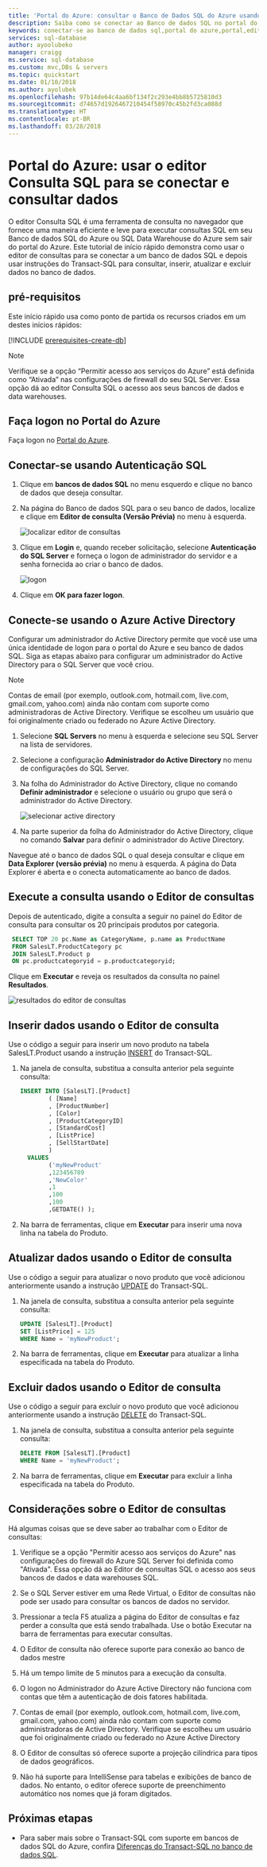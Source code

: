 ```yaml
---
title: 'Portal do Azure: consultar o Banco de Dados SQL do Azure usando o Editor de consultas | Microsoft Docs'
description: Saiba como se conectar ao Banco de dados SQL no portal do Azure usando o Editor de consultas SQL. Em seguida, execute instruções T-SQL (Transact-SQL) para consultar e editar dados.
keywords: conectar-se ao banco de dados sql,portal do azure,portal,editor de consultas
services: sql-database
author: ayoolubeko
manager: craigg
ms.service: sql-database
ms.custom: mvc,DBs & servers
ms.topic: quickstart
ms.date: 01/10/2018
ms.author: ayolubek
ms.openlocfilehash: 97b14de64c4aa6bf134f2c293e4bb8b5725810d3
ms.sourcegitcommit: d74657d1926467210454f58970c45b2fd3ca088d
ms.translationtype: HT
ms.contentlocale: pt-BR
ms.lasthandoff: 03/28/2018
---
```

# <a name="azure-portal-use-the-sql-query-editor-to-connect-and-query-data"></a>Portal do Azure: usar o editor Consulta SQL para se conectar e consultar dados

O editor Consulta SQL é uma ferramenta de consulta no navegador que fornece uma maneira eficiente e leve para executar consultas SQL em seu Banco de dados SQL do Azure ou SQL Data Warehouse do Azure sem sair do portal do Azure. Este tutorial de início rápido demonstra como usar o editor de consultas para se conectar a um banco de dados SQL e depois usar instruções do Transact-SQL para consultar, inserir, atualizar e excluir dados no banco de dados.

## <a name="prerequisites"></a>pré-requisitos

Este início rápido usa como ponto de partida os recursos criados em um destes inícios rápidos:

[!INCLUDE [prerequisites-create-db](../../includes/sql-database-connect-query-prerequisites-create-db-includes.md)]

> [!NOTE]
> Verifique se a opção “Permitir acesso aos serviços do Azure” está definida como “Ativada” nas configurações de firewall do seu SQL Server. Essa opção dá ao editor Consulta SQL o acesso aos seus bancos de dados e data warehouses.

## <a name="log-in-to-the-azure-portal"></a>Faça logon no Portal do Azure

Faça logon no [Portal do Azure](https://portal.azure.com/).


## <a name="connect-using-sql-authentication"></a>Conectar-se usando Autenticação SQL

1. Clique em **bancos de dados SQL** no menu esquerdo e clique no banco de dados que deseja consultar.

2. Na página do Banco de dados SQL para o seu banco de dados, localize e clique em **Editor de consulta (Versão Prévia)** no menu à esquerda.

    ![localizar editor de consultas](./media/sql-database-connect-query-portal/find-query-editor.PNG)

3. Clique em **Login** e, quando receber solicitação, selecione **Autenticação do SQL Server** e forneça o logon de administrador do servidor e a senha fornecida ao criar o banco de dados.

    ![logon](./media/sql-database-connect-query-portal/login-menu.png)

4. Clique em **OK para fazer logon**.


## <a name="connect-using-azure-ad"></a>Conecte-se usando o Azure Active Directory

Configurar um administrador do Active Directory permite que você use uma única identidade de logon para o portal do Azure e seu banco de dados SQL. Siga as etapas abaixo para configurar um administrador do Active Directory para o SQL Server que você criou.

> [!NOTE]
> Contas de email (por exemplo, outlook.com, hotmail.com, live.com, gmail.com, yahoo.com) ainda não contam com suporte como administradoras de Active Directory. Verifique se escolheu um usuário que foi originalmente criado ou federado no Azure Active Directory.

1. Selecione **SQL Servers** no menu à esquerda e selecione seu SQL Server na lista de servidores.

2. Selecione a configuração **Administrador do Active Directory** no menu de configurações do SQL Server.

3. Na folha do Administrador do Active Directory, clique no comando **Definir administrador** e selecione o usuário ou grupo que será o administrador do Active Directory.

    ![selecionar active directory](./media/sql-database-connect-query-portal/select-active-directory.png)

4. Na parte superior da folha do Administrador do Active Directory, clique no comando **Salvar** para definir o administrador do Active Directory.

Navegue até o banco de dados SQL o qual deseja consultar e clique em **Data Explorer (versão prévia)** no menu à esquerda. A página do Data Explorer é aberta e o conecta automaticamente ao banco de dados.


## <a name="run-query-using-query-editor"></a>Execute a consulta usando o Editor de consultas

Depois de autenticado, digite a consulta a seguir no painel do Editor de consulta para consultar os 20 principais produtos por categoria.

```sql
 SELECT TOP 20 pc.Name as CategoryName, p.name as ProductName
 FROM SalesLT.ProductCategory pc
 JOIN SalesLT.Product p
 ON pc.productcategoryid = p.productcategoryid;
```

Clique em **Executar** e reveja os resultados da consulta no painel **Resultados**.

![resultados do editor de consultas](./media/sql-database-connect-query-portal/query-editor-results.png)

## <a name="insert-data-using-query-editor"></a>Inserir dados usando o Editor de consulta

Use o código a seguir para inserir um novo produto na tabela SalesLT.Product usando a instrução [INSERT](https://msdn.microsoft.com/library/ms174335.aspx) do Transact-SQL.

1. Na janela de consulta, substitua a consulta anterior pela seguinte consulta:

   ```sql
   INSERT INTO [SalesLT].[Product]
           ( [Name]
           , [ProductNumber]
           , [Color]
           , [ProductCategoryID]
           , [StandardCost]
           , [ListPrice]
           , [SellStartDate]
           )
     VALUES
           ('myNewProduct'
           ,123456789
           ,'NewColor'
           ,1
           ,100
           ,100
           ,GETDATE() );
   ```

2. Na barra de ferramentas, clique em **Executar** para inserir uma nova linha na tabela do Produto.

## <a name="update-data-using-query-editor"></a>Atualizar dados usando o Editor de consulta

Use o código a seguir para atualizar o novo produto que você adicionou anteriormente usando a instrução [UPDATE](https://msdn.microsoft.com/library/ms177523.aspx) do Transact-SQL.

1. Na janela de consulta, substitua a consulta anterior pela seguinte consulta:

   ```sql
   UPDATE [SalesLT].[Product]
   SET [ListPrice] = 125
   WHERE Name = 'myNewProduct';
   ```

2. Na barra de ferramentas, clique em **Executar** para atualizar a linha especificada na tabela do Produto.

## <a name="delete-data-using-query-editor"></a>Excluir dados usando o Editor de consulta

Use o código a seguir para excluir o novo produto que você adicionou anteriormente usando a instrução [DELETE](https://msdn.microsoft.com/library/ms189835.aspx) do Transact-SQL.

1. Na janela de consulta, substitua a consulta anterior pela seguinte consulta:

   ```sql
   DELETE FROM [SalesLT].[Product]
   WHERE Name = 'myNewProduct';
   ```

2. Na barra de ferramentas, clique em **Executar** para excluir a linha especificada na tabela do Produto.


## <a name="query-editor-considerations"></a>Considerações sobre o Editor de consultas

Há algumas coisas que se deve saber ao trabalhar com o Editor de consultas:

1. Verifique se a opção "Permitir acesso aos serviços do Azure" nas configurações do firewall do Azure SQL Server foi definida como "Ativada". Essa opção dá ao Editor de consultas SQL o acesso aos seus bancos de dados e data warehouses SQL.

2. Se o SQL Server estiver em uma Rede Virtual, o Editor de consultas não pode ser usado para consultar os bancos de dados no servidor.

3. Pressionar a tecla F5 atualiza a página do Editor de consultas e faz perder a consulta que está sendo trabalhada. Use o botão Executar na barra de ferramentas para executar consultas.

4. O Editor de consulta não oferece suporte para conexão ao banco de dados mestre

5. Há um tempo limite de 5 minutos para a execução da consulta.

6. O logon no Administrador do Azure Active Directory não funciona com contas que têm a autenticação de dois fatores habilitada.

7. Contas de email (por exemplo, outlook.com, hotmail.com, live.com, gmail.com, yahoo.com) ainda não contam com suporte como administradoras de Active Directory. Verifique se escolheu um usuário que foi originalmente criado ou federado no Azure Active Directory

8. O Editor de consultas só oferece suporte a projeção cilíndrica para tipos de dados geográficos.

9. Não há suporte para IntelliSense para tabelas e exibições de banco de dados. No entanto, o editor oferece suporte de preenchimento automático nos nomes que já foram digitados.


## <a name="next-steps"></a>Próximas etapas

- Para saber mais sobre o Transact-SQL com suporte em bancos de dados SQL do Azure, confira [Diferenças do Transact-SQL no banco de dados SQL](sql-database-transact-sql-information.md).
